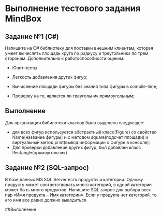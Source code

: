 # Выполнение тестового задания MindBox
## Задание №1 (C#)

  Напишите на C# библиотеку для поставки внешним клиентам, которая умеет вычислять площадь круга по радиусу и треугольника по трем сторонам. Дополнительно к работоспособности оценим:

- Юнит-тесты

- Легкость добавления других фигур;

- Вычисление площади фигуры без знания типа фигуры в compile-time;

- Проверку на то, является ли треугольник прямоугольным;

## Выполнение
Для организации бибилотеки классов было выделено следующее:
- для всех фигур используется абстрактный класс(Figure) со свойство Name(название фигуры) и c методом square(подсчет площади) и виртуальный метод print(вывод информации о фигуре в консоле);
- Для проверки добавление других фигур, был добавлен класс Rectangle(прямоугольник)



## Задание №2 (SQL-запрос)
  В базе данных MS SQL Server есть продукты и категории. Одному продукту может соответствовать много категорий, в одной категории может быть много продуктов. Напишите SQL запрос для выбора всех пар «Имя продукта – Имя категории». Если у продукта нет категорий, то его имя все равно должно выводиться.

##Выполнение

